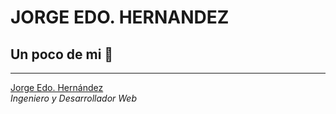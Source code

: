# JORGE EDO. HERNANDEZ

## Un poco de mi 🚀



---
[Jorge Edo. Hernández](https://github.com/jorgehernandezch)  
_Ingeniero y Desarrollador Web_
